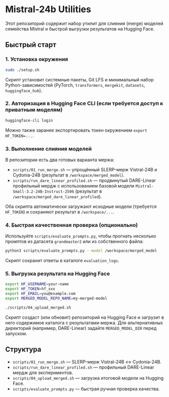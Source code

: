 # Mistral-24b Utilities

Этот репозиторий содержит набор утилит для слияния (merge) моделей семейства Mistral и быстрой выгрузки результатов на Hugging Face.

## Быстрый старт

### 1. Установка окружения
```bash
sudo ./setup.sh
```
Скрипт установит системные пакеты, Git LFS и минимальный набор Python-зависимостей (PyTorch, `transformers`, `mergekit`, `datasets`, `huggingface_hub`).

### 2. Авторизация в Hugging Face CLI (если требуется доступ к приватным моделям)
```bash
huggingface-cli login
```
Можно также заранее экспортировать токен окружением `export HF_TOKEN=...`.

### 3. Выполнение слияния моделей
В репозитории есть два готовых варианта мержа:

- `scripts/01_run_merge.sh` — упрощённый SLERP-мерж Vistral-24B и Cydonia-24B (результат в `/workspace/merged_model`).
- `scripts/run_dare_linear_profiled.sh` — продвинутый DARE-Linear профильный мердж с использованием базовой модели `Mistral-Small-3.2-24B-Instruct-2506` (результат в `/workspace/merged_dare_linear_profiled`).

Оба скрипта автоматически загружают исходные модели (требуется `HF_TOKEN`) и сохраняют результат в `/workspace/...`.

### 4. Быстрая качественная проверка (опционально)
Используйте `scripts/evaluate_prompts.py`, чтобы прогнать несколько промптов из датасета `grandmaster2` или из собственного файла:

```bash
python3 scripts/evaluate_prompts.py --model /workspace/merged_model
```

Скрипт сохранит ответы в каталоге `evaluation_logs`.

### 5. Выгрузка результата на Hugging Face
```bash
export HF_USERNAME=your-name
export HF_TOKEN=hf_xxx
export HF_EMAIL=you@example.com
export MERGED_MODEL_REPO_NAME=my-merged-model

./scripts/04_upload_merged.sh
```

Скрипт создаст (или обновит) репозиторий на Hugging Face и загрузит в него содержимое каталога с результатами мержа. Для альтернативных директорий (например, DARE-Linear) задайте `MERGED_MODEL_DIR` перед запуском.

## Структура
- `scripts/01_run_merge.sh` — SLERP-мерж Vistral-24B ↔ Cydonia-24B.
- `scripts/run_dare_linear_profiled.sh` — профильный DARE-Linear мердж для экспериментов.
- `scripts/04_upload_merged.sh` — загрузка итоговой модели на Hugging Face.
- `scripts/evaluate_prompts.py` — быстрая ручная проверка качества.
